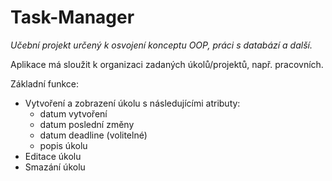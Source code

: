 # Task-Manager

_Učební projekt určený k osvojení konceptu OOP, práci s databází a další._

Aplikace má sloužit k organizaci zadaných úkolů/projektů, např. pracovních.

Základní funkce:

- Vytvoření a zobrazení úkolu s následujícími atributy:
  - datum vytvoření
  - datum poslední změny
  - datum deadline (volitelné)
  - popis úkolu
- Editace úkolu
- Smazání úkolu

